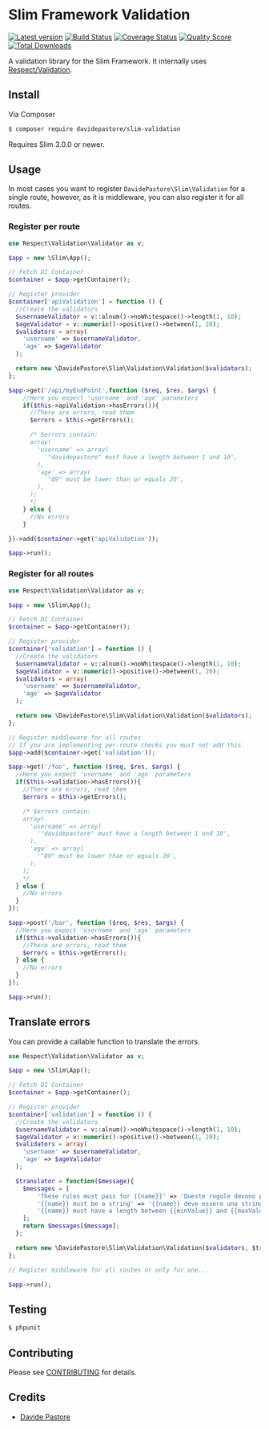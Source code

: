 # Slim Framework Validation

[![Latest version][ico-version]][link-packagist]
[![Build Status][ico-travis]][link-travis]
[![Coverage Status][ico-scrutinizer]][link-scrutinizer]
[![Quality Score][ico-code-quality]][link-code-quality]
[![Total Downloads][ico-downloads]][link-downloads]


A validation library for the Slim Framework. It internally uses [Respect/Validation][respect-validation].

## Install

Via Composer

``` bash
$ composer require davidepastore/slim-validation
```

Requires Slim 3.0.0 or newer.

## Usage

In most cases you want to register `DavidePastore\Slim\Validation` for a single route, however,
as it is middleware, you can also register it for all routes.


### Register per route

```php
use Respect\Validation\Validator as v;

$app = new \Slim\App();

// Fetch DI Container
$container = $app->getContainer();

// Register provider
$container['apiValidation'] = function () {
  //Create the validators
  $usernameValidator = v::alnum()->noWhitespace()->length(1, 10);
  $ageValidator = v::numeric()->positive()->between(1, 20);
  $validators = array(
    'username' => $usernameValidator,
    'age' => $ageValidator
  );

  return new \DavidePastore\Slim\Validation\Validation($validators);
};

$app->get('/api/myEndPoint',function ($req, $res, $args) {
    //Here you expect 'username' and 'age' parameters
    if($this->apiValidation->hasErrors()){
      //There are errors, read them
      $errors = $this->getErrors();

      /* $errors contain:
      array(
        'username' => array(
          '"davidepastore" must have a length between 1 and 10',
        ),
        'age' => array(
          '"89" must be lower than or equals 20',
        ),
      );
      */
    } else {
      //No errors
    }

})->add($container->get('apiValidation'));

$app->run();
```


### Register for all routes

```php
use Respect\Validation\Validator as v;

$app = new \Slim\App();

// Fetch DI Container
$container = $app->getContainer();

// Register provider
$container['validation'] = function () {
  //Create the validators
  $usernameValidator = v::alnum()->noWhitespace()->length(1, 10);
  $ageValidator = v::numeric()->positive()->between(1, 20);
  $validators = array(
    'username' => $usernameValidator,
    'age' => $ageValidator
  );

  return new \DavidePastore\Slim\Validation\Validation($validators);
};

// Register middleware for all routes
// If you are implementing per-route checks you must not add this
$app->add($container->get('validation'));

$app->get('/foo', function ($req, $res, $args) {
  //Here you expect 'username' and 'age' parameters
  if($this->validation->hasErrors()){
    //There are errors, read them
    $errors = $this->getErrors();

    /* $errors contain:
    array(
      'username' => array(
        '"davidepastore" must have a length between 1 and 10',
      ),
      'age' => array(
        '"89" must be lower than or equals 20',
      ),
    );
    */
  } else {
    //No errors
  }
});

$app->post('/bar', function ($req, $res, $args) {
  //Here you expect 'username' and 'age' parameters
  if($this->validation->hasErrors()){
    //There are errors, read them
    $errors = $this->getErrors();
  } else {
    //No errors
  }
});

$app->run();
```


## Translate errors

You can provide a callable function to translate the errors.

```php
use Respect\Validation\Validator as v;

$app = new \Slim\App();

// Fetch DI Container
$container = $app->getContainer();

// Register provider
$container['validation'] = function () {
  //Create the validators
  $usernameValidator = v::alnum()->noWhitespace()->length(1, 10);
  $ageValidator = v::numeric()->positive()->between(1, 20);
  $validators = array(
    'username' => $usernameValidator,
    'age' => $ageValidator
  );

  $translator = function($message){
    $messages = [
        'These rules must pass for {{name}}' => 'Queste regole devono passare per {{name}}',
        '{{name}} must be a string' => '{{name}} deve essere una stringa',
        '{{name}} must have a length between {{minValue}} and {{maxValue}}' => '{{name}} deve avere una dimensione di caratteri compresa tra {{minValue}} e {{maxValue}}',
    ];
    return $messages[$message];
  };

  return new \DavidePastore\Slim\Validation\Validation($validators, $translator);
};

// Register middleware for all routes or only for one...

$app->run();
```

## Testing

``` bash
$ phpunit
```

## Contributing

Please see [CONTRIBUTING](CONTRIBUTING.md) for details.

## Credits

- [Davide Pastore](https://github.com/davidepastore)


[respect-validation]: https://github.com/Respect/Validation
[ico-version]: https://img.shields.io/packagist/v/DavidePastore/Slim-Validation.svg?style=flat-square
[ico-travis]: https://travis-ci.org/DavidePastore/Slim-Validation.svg?branch=master
[ico-scrutinizer]: https://img.shields.io/scrutinizer/coverage/g/DavidePastore/Slim-Validation.svg?style=flat-square
[ico-code-quality]: https://img.shields.io/scrutinizer/g/davidepastore/Slim-Validation.svg?style=flat-square
[ico-downloads]: https://img.shields.io/packagist/dt/davidepastore/slim-validation.svg?style=flat-square

[link-packagist]: https://packagist.org/packages/davidepastore/slim-validation
[link-travis]: https://travis-ci.org/DavidePastore/Slim-Validation
[link-scrutinizer]: https://scrutinizer-ci.com/g/DavidePastore/Slim-Validation/code-structure
[link-code-quality]: https://scrutinizer-ci.com/g/DavidePastore/Slim-Validation
[link-downloads]: https://packagist.org/packages/davidepastore/slim-validation
